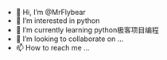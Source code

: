 - 👋 Hi, I’m @MrFlybear
- 👀 I’m interested in python
- 🌱 I’m currently learning python极客项目编程
- 💞️ I’m looking to collaborate on ...
- 📫 How to reach me ...

<!---
MrFlybear/MrFlybear is a ✨ special ✨ repository because its `README.md` (this file) appears on your GitHub profile.
You can click the Preview link to take a look at your changes.
--->
